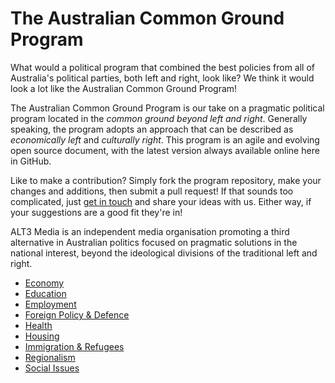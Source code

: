 # The Australian Common Ground Program

What would a political program that combined the best policies from all of Australia's political parties, both left and right, look like? We think it would look a lot like the Australian Common Ground Program!

The Australian Common Ground Program is our take on a pragmatic political program located in the *common ground beyond left and right*. Generally speaking, the program adopts an approach that can be described as *economically left* and *culturally right*. This program is an agile and evolving open source document, with the latest version always available online here in GitHub.

Like to make a contribution? Simply fork the program repository, make your changes and additions, then submit a pull request! If that sounds too complicated, just [get in touch](https://www.alt3.com.au/articles/contact.html) and share your ideas with us. Either way, if your suggestions are a good fit they're in!

ALT3 Media is an independent media organisation promoting a third alternative in Australian politics focused on pragmatic solutions in the national interest, beyond the ideological divisions of the traditional left and right.

* [Economy](economy.md)
* [Education](education.md)
* [Employment](employment.md)
* [Foreign Policy & Defence](defence.md)
* [Health](health.md)
* [Housing](housing.md)
* [Immigration & Refugees](immigration.md)
* [Regionalism](regionalism.md)
* [Social Issues](social.md)

